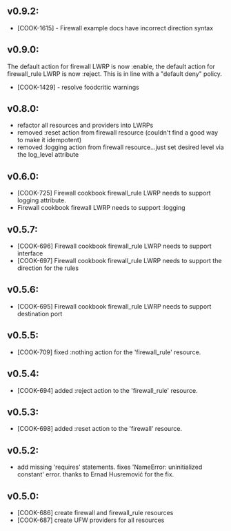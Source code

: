 ## v0.9.2:

* [COOK-1615] - Firewall example docs have incorrect direction syntax

## v0.9.0:

The default action for firewall LWRP is now :enable, the default
action for firewall_rule LWRP is now :reject. This is in line with a
"default deny" policy.

* [COOK-1429] - resolve foodcritic warnings

## v0.8.0:

* refactor all resources and providers into LWRPs
* removed :reset action from firewall resource (couldn't find a good way to make it idempotent)
* removed :logging action from firewall resource...just set desired level via the log_level attribute

## v0.6.0:

* [COOK-725] Firewall cookbook firewall_rule LWRP needs to support logging attribute.
* Firewall cookbook firewall LWRP needs to support :logging

## v0.5.7:

* [COOK-696] Firewall cookbook firewall_rule LWRP needs to support interface
* [COOK-697] Firewall cookbook firewall_rule LWRP needs to support the direction for the rules

## v0.5.6:

* [COOK-695] Firewall cookbook firewall_rule LWRP needs to support destination port

## v0.5.5:

* [COOK-709] fixed :nothing action for the 'firewall_rule' resource.

## v0.5.4:

* [COOK-694] added :reject action to the 'firewall_rule' resource.

## v0.5.3:

* [COOK-698] added :reset action to the 'firewall' resource.

## v0.5.2:

* add missing 'requires' statements. fixes 'NameError: uninitialized constant' error.
thanks to Ernad Husremović for the fix.

## v0.5.0:

* [COOK-686] create firewall and firewall_rule resources
* [COOK-687] create UFW providers for all resources
